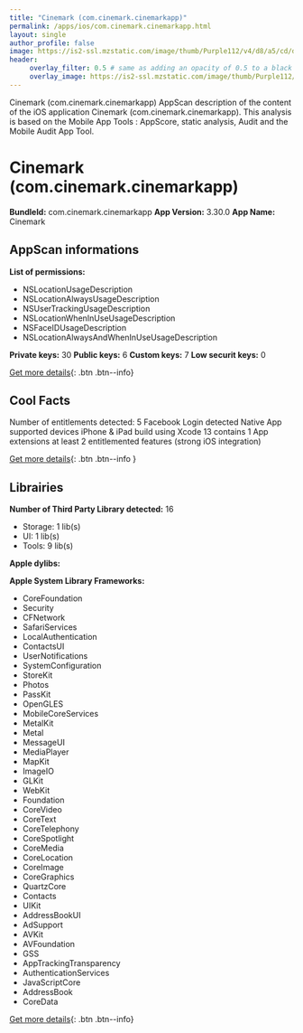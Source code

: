 ```yaml
---
title: "Cinemark (com.cinemark.cinemarkapp)"
permalink: /apps/ios/com.cinemark.cinemarkapp.html
layout: single
author_profile: false
image: https://is2-ssl.mzstatic.com/image/thumb/Purple112/v4/d8/a5/cd/d8a5cd4e-a8e8-fba0-506b-79faee6a4f18/AppIcon-0-0-1x_U007emarketing-0-0-0-7-0-0-sRGB-0-0-0-GLES2_U002c0-512MB-85-220-0-0.png/512x512bb.jpg
header: 
     overlay_filter: 0.5 # same as adding an opacity of 0.5 to a black background
     overlay_image: https://is2-ssl.mzstatic.com/image/thumb/Purple112/v4/d8/a5/cd/d8a5cd4e-a8e8-fba0-506b-79faee6a4f18/AppIcon-0-0-1x_U007emarketing-0-0-0-7-0-0-sRGB-0-0-0-GLES2_U002c0-512MB-85-220-0-0.png/512x512bb.jpg
---
```

Cinemark (com.cinemark.cinemarkapp) AppScan description of the content of the iOS application Cinemark (com.cinemark.cinemarkapp). This analysis is based on the Mobile App Tools : AppScore, static analysis, Audit and the Mobile Audit App Tool.

# Cinemark (com.cinemark.cinemarkapp)

**BundleId:** com.cinemark.cinemarkapp
**App Version:** 3.30.0
**App Name:** Cinemark


## AppScan informations 

**List of permissions:** 
- NSLocationUsageDescription
- NSLocationAlwaysUsageDescription
- NSUserTrackingUsageDescription
- NSLocationWhenInUseUsageDescription
- NSFaceIDUsageDescription
- NSLocationAlwaysAndWhenInUseUsageDescription
  
  
**Private keys:** 30
**Public keys:** 6
**Custom keys:** 7
**Low securit keys:** 0
  
[Get more details](/pricing.html){: .btn .btn--info}

## Cool Facts

Number of entitlements detected: 5
Facebook Login detected
Native App
supported devices iPhone & iPad
build using Xcode 13
contains 1 App extensions
at least 2 entitlemented features (strong iOS integration)
  
[Get more details](/pricing.html){: .btn .btn--info }

## Librairies 
**Number of Third Party Library detected:** 16
- Storage: 1 lib(s)
- UI: 1 lib(s)
- Tools: 9 lib(s)


**Apple dylibs:**


**Apple System Library Frameworks:**
- CoreFoundation
- Security
- CFNetwork
- SafariServices
- LocalAuthentication
- ContactsUI
- UserNotifications
- SystemConfiguration
- StoreKit
- Photos
- PassKit
- OpenGLES
- MobileCoreServices
- MetalKit
- Metal
- MessageUI
- MediaPlayer
- MapKit
- ImageIO
- GLKit
- WebKit
- Foundation
- CoreVideo
- CoreText
- CoreTelephony
- CoreSpotlight
- CoreMedia
- CoreLocation
- CoreImage
- CoreGraphics
- QuartzCore
- Contacts
- UIKit
- AddressBookUI
- AdSupport
- AVKit
- AVFoundation
- GSS
- AppTrackingTransparency
- AuthenticationServices
- JavaScriptCore
- AddressBook
- CoreData


  
[Get more details](/pricing.html){: .btn .btn--info}

